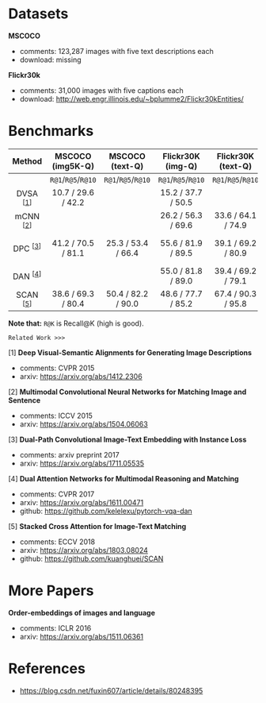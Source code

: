 <!-- category: benchmark -->
<!-- theme: image-text retrieval -->
<!-- date: 2018/08/27 -->


# Datasets

**MSCOCO**

- comments: 123,287 images with five text descriptions each
- download: missing

**Flickr30k**

- comments:  31,000 images with five captions each
- download: http://web.engr.illinois.edu/~bplumme2/Flickr30kEntities/

# Benchmarks

| Method                                 | MSCOCO (img5K-Q)   | MSCOCO (text-Q)    | Flickr30K (img-Q)  | Flickr30K (text-Q) | Completementary Info                          |
| :-------------------:                  | :------:           | :------:           | :------:           | :------:           | :------                                       |
|                                        | `R@1`/`R@5`/`R@10` | `R@1`/`R@5`/`R@10` | `R@1`/`R@5`/`R@10` | `R@1`/`R@5`/`R@10` |                                               |
| DVSA <sup>[[1](#1)]</sup>              | 10.7 / 29.6 / 42.2 |                    | 15.2 / 37.7 / 50.5 |                    |                                               |
| mCNN <sup>[[2](#2)]</sup>              |                    |                    | 26.2 / 56.3 / 69.6 | 33.6 / 64.1 / 74.9 | **ensemble model**                            |
| DPC <sup>[[3](#3)]</sup>               | 41.2 / 70.5 / 81.1 | 25.3 / 53.4 / 66.4 | 55.6 / 81.9 / 89.5 | 39.1 / 69.2 / 80.9 | 1) res50-COCO<br>2) res152-Flicker30K         |
| DAN <sup>[[4](#4)]</sup>               |                    |                    | 55.0 / 81.8 / 89.0 | 39.4 / 69.2 / 79.1 | finetune Resnet                               |
| SCAN <sup>[[5](#5)]</sup>              | 38.6 / 69.3 / 80.4 | 50.4 / 82.2 / 90.0 | 48.6 / 77.7 / 85.2 | 67.4 / 90.3 / 95.8 | Faster R-CNN & ResNet                         |

**Note that:**  `R@K` is Recall@K (high is good). 

`Related Work >>>`

<span id="1">[1]</span> **Deep Visual-Semantic Alignments for Generating Image Descriptions**
    
- comments: CVPR 2015
- arxiv: https://arxiv.org/abs/1412.2306

<span id="2">[2]</span> **Multimodal Convolutional Neural Networks for Matching Image and Sentence**

- comments: ICCV 2015
- arxiv: https://arxiv.org/abs/1504.06063

<span id="3">[3]</span> **Dual-Path Convolutional Image-Text Embedding with Instance Loss**

- comments: arxiv preprint 2017
- arxiv: https://arxiv.org/abs/1711.05535

<span id="4">[4]</span> **Dual Attention Networks for Multimodal Reasoning and Matching**

- comments: CVPR 2017
- arxiv: https://arxiv.org/abs/1611.00471
- github: https://github.com/kelelexu/pytorch-vqa-dan

<span id=5>[5]</span> **Stacked Cross Attention for Image-Text Matching**

- comments: ECCV 2018
- arxiv: https://arxiv.org/abs/1803.08024
- github: https://github.com/kuanghuei/SCAN

# More Papers

**Order-embeddings of images and language**

- comments: ICLR 2016
- arxiv: https://arxiv.org/abs/1511.06361

# References

- https://blog.csdn.net/fuxin607/article/details/80248395
